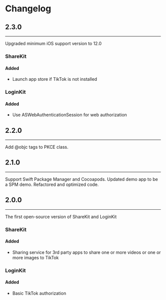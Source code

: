 # Changelog

## 2.3.0
---
Upgraded minimum iOS support version to 12.0
### ShareKit
#### Added
* Launch app store if TikTok is not installed

### LoginKit
#### Added
* Use ASWebAuthenticationSession for web authorization

## 2.2.0
---
Add @objc tags to PKCE class.

## 2.1.0
---
Support Swift Package Manager and Cocoapods. Updated demo app to be a SPM demo. Refactored and optimized code.

## 2.0.0
---
The first open-source version of ShareKit and LoginKit
 
### ShareKit
#### Added 
* Sharing service for 3rd party apps to share one or more videos or one or more images to TikTok    

### LoginKit
#### Added
* Basic TikTok authorization 



